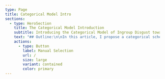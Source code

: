 ```yaml
---
type: Page
title: Categorical Model Intro
sections:
  - type: HeroSection
    title: The Categorical Model Introduction
    subtitle: Introducing the Categorical Model of Ingroup Disgust towards Outgroups
    text: "## Outline:\n\nIn this article, I propose a categorical schema to capture overt moral disgust narratives in online comment sections. This schema builds upon the works of respected researchers in moral psychology and sentiment, with a particular focus on the Moral Foundations Theory by Jonathan Haidt and the research conducted by Paul Rozin on the emotion of disgust.\n\n\n\nBefore introducing the schema, I'd like to briefly touch upon the background literature that influenced its development. Haidt's Moral Foundations Theory comprises six fundamental principles, three of which resonate with our schema: Purity, Authority, and Sanctity. These concepts share similarities with our Hygiene, Degeneration, and Religion components.\n\nRozin's research divides the emotion of disgust into three major types: Core Disgust, Animal-Nature Revulsion, and Interpersonal Disgust. Corresponding elements appear in our schema as Hygiene, Animal-Reminder, and Moral Violations.\n\nThe model incorporates and expands upon the foundational theories and research proposed by Jonathan Haidt and Paul Rozin. It integrates relevant aspects of their scholarship to create an collocation classification framework. It is important to note that collocations do not gain extra weight based on their association with multiple categories, as conceptual overlap is not a central concern. Taking this into account, my model incorporates insights from a variety of influential publications, further widening its scope and coverage of moral disgust narratives.\n\n## The Model:\n\nNow, I present the schema, which is divided into several categories. Each listing contains a brief definition, literature reference, and examples of lexis.\n\n\n\n1.  Hygiene: Curtis, V., & Biran, A. (2001) provide insights into the role of hygiene in shaping human behaviour, suggesting that hygiene-related disgust serves an evolutionary function, helping humans avoid pathogens. The concept of hygiene often intersects with cultural norms, where non-adherence can result in a sense of disgust. In the context of immigrants, differences in hygiene practices or perceived cleanliness can lead to intergroup conflicts. In particular, comments suggesting that immigrants bring unclean habits can reinforce disgust sentiment.\n\nExamples of potential lexis: dirty, filthy, mess.\n\n\n\n1.  Food: Fischler (1988) has explored the deep sociocultural implications of food, emphasizing how it plays a role in defining one's identity. Food-related disgust can stem from unfamiliarity or cultural differences. When immigrants introduce new or unfamiliar culinary practices, it can trigger negative sentiments in host populations, often driven by lack of understanding or fear of the unknown. These reactions are not just about the food itself but represent deeper fears about cultural contamination. Examples of potential lexis: References to the cuisine of the immigrant population, references to taboo food, references to gluttony.\n\n\n\n1.  Sex: Tybur et al. (2009) showed the connection between disgust and sexual behaviours. Disgust reactions can arise from perceived threats to reproductive success- whether these threats are explicitly behavioural or due to the spread of disease. Immigrant groups with different sexual norms- whether real or imagined- might be viewed with disgust by in-groups.\n\nExamples of potential lexis: perverts, leering, rape.\n\n\n\n1.  Body envelope: Douglas (1966) details how violations of the body's boundaries can evoke sensations of impurity. Douglas postulates that violations or transgressions of these boundaries can evoke sensations of impurity and danger. Haidt, Rozin, McCauley & Imada (1997) explore the relationship between the body envelope and purity in greater detail, suggesting that there is a strong connection between body envelope violations and disgust. In the context of intergroup dynamics, unfamiliar or non-normative body modifications or rituals presented by out-groups can intensify in-group disgust sentiments.\n\nExamples of potential lexis: female genital mutilation, tattooed, cripples (referring to disfigurement or missing limbs).\n\n\n\n1.  Religion: Haidt, Rozin, McCauley, & Imada (1997) delve into the intricate relationship between moral foundations, including sanctity and purity, and the emotion of disgust. Distinct religious practices introduced by immigrants might serve as triggers for prejudice, especially when these practices starkly contrast with those of the majority. Such differences often fuel the fires of in-group versus out-group dynamics, heightening perceptions of the out-group as not just different, but morally repugnant. This can manifest in language that underscores these differences and elicits disgust. Examples of potential lexis: Sharia law, mosques, godless, fanatics.\n\n\n\n1.  Animal-reminder: Rozin, Haidt, & McCauley (2008) postulated the theory of animal-reminder disgust, emphasizing human aversion to reminders of our biological nature. Outgroups can be perceived in a way which reduces their humanity by occluding their individuality, rationality, or culture, thus triggering an animal-reminder and amplifying feelings of otherness and disgust.\n\nExamples of potential lexis: primitive, animalistic, masses, swarm.\n\n\n\n1.  Animals: Douglas (1966) has discussed the symbolic use of animals to create boundaries between in-groups and out-groups. Directly likening immigrants to animals serves to dehumanise and degrade. This is distinct from the animal-reminder in that it is not a reminder of the target’s biology, but a metaphorical assertion that the target is similar to a specific animal.\_\n\nExamples of potential lexis: rats, pigs, cockroaches, locusts, breeding like rabbits.\n\n\n\n1.  Death: Ariès (1981) examines how death and decay are universal triggers for aversion. Haidt, Rozin, McCauley & Imada (1997) explore this aversion further, and argue that death and decay are strong triggers for disgust sentiment. Unfamiliar death rituals or practices introduced by immigrants can evoke disgust, as can stories of their death, if their dead bodies are referenced.\_\n\nExamples of potential lexis: corpses, starving, references to dead bodies on the streets.\_\n\n\n\n1.  Disease: Schaller & Duncan (2007) delve into the evolutionary roots of disease avoidance behavior, suggesting that out-group members, like immigrants, can be erroneously perceived as carriers of disease, which fuels negative sentiments. Faulkner, Schaller, Park, & Duncan (2004) suggest that evidence of this relationship is manifest in xenophobic reactions during disease outbreaks. In addition, Kam & Estes (2016) argue that out-groups, including immigrants, have historically been framed using disease terminology, such as 'infestations' or 'plagues'.\_\n\nExamples of potential lexis: infestation, infecting us, spreading like a plague.\n\n\n\n1.  Moral Violations (moral character?): Haidt (2001) provides a framework for understanding how moral foundations can lead to feelings of disgust, especially when societal norms are perceived to be violated. The different cultural backgrounds that immigrants have might inadvertently provoke such sentiments.\_\n\nExamples of potential lexis: untrustworthy, playing the system, benefit fraud.\n\n\n\n1.  Out-group status: Tajfel's (1982) Social Identity Theory illustrates inherent human biases towards in-group favouritism. Additionally, Navarrete & Fessler (2006) contend that disgust responses can be intensified by out-group categorisation, particularly when expressed in language. In the context of immigration, this effect may be compounded when discussing illegal immigrants, as they are both not within the ingroup of the native population, and not within the ingroup of legal citizens.\n\nExamples of potential lexis: illegal immigrants, foreigners, references to skin colour and other visible markers of outgroup status.\_\n\n\n\n1.  Degeneration: Hobsbawm (1990) explores the narratives constructed around nationalism, emphasising that these narratives often frame certain groups, such as immigrants, as agents disrupting societal purity or order. Such framings evoke sentiments of nostalgia for a past perceived as purer or more orderly. Haidt's moral foundations theory provides a nuanced understanding of these reactions. Specifically, Haidt et al. (2009) articulate the sanctity/degradation foundation, which encompasses feelings of disgust and the need for purity. This results in sentiments of nostalgia for a perceived past and disgust towards both the present and the perceived agents of societal corruption. Therefore, immigrants, when framed as agents disrupting societal purity or order, evoke sentiments of nostalgia for a past perceived as purer or more orderly.\n\nExamples of potential lexis: corrupting our culture, destroying our heritage, undermining our traditions, they’re taking over, reclaim.\n\nEach category will be covered in its own blog post, where they will be explored, defined, further contextualised in literature, and evaluated.Add more sections by hovering above or below this one and clicking '+ Add Section', or using the sidebar.\n"
    actions:
      - type: Button
        label: Manual Selection
        url: /
        size: large
        variant: contained
        color: primary
---
```

